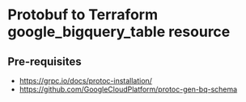# Protobuf to Terraform google_bigquery_table resource
## Pre-requisites
- https://grpc.io/docs/protoc-installation/
- https://github.com/GoogleCloudPlatform/protoc-gen-bq-schema
